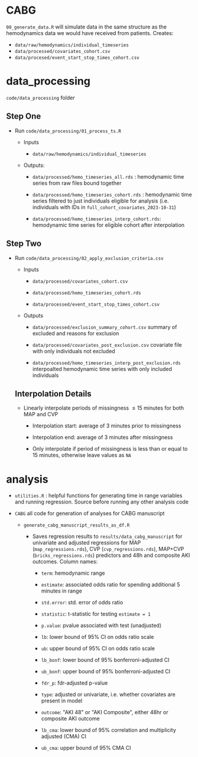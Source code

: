 # CABG 

`00_generate_data.R` will simulate data in the same structure as the hemodynamics data we would have received from patients. Creates: 
- `data/raw/hemodynamics/individual_timeseries`
- `data/processed/covariates_cohort.csv`
- `data/procesed/event_start_stop_times_cohort.csv`

# data_processing

`code/data_processing` folder

## Step One

-   Run `code/data_processing/01_process_ts.R`

    -   Inputs

        -   `data/raw/hemodynamics/individual_timeseries`

    -   Outputs:

        -   `data/processed/hemo_timeseries_all.rds` : hemodynamic time series from raw files bound together

        -   `data/processed/hemo_timeseries_cohort.rds` : hemodynamic time series filtered to just individuals eligible for analysis (i.e. individuals with IDs in `full_cohort_covariates_2023-10-31`)

        -   `data/processed/hemo_timeseries_interp_cohort.rds`: hemodynamic time series for eligible cohort after interpolation



## Step Two

-   Run `code/data_processing/02_apply_exclusion_criteria.csv`

    -   Inputs

        -   `data/processed/covariates_cohort.csv`

        -   `data/processed/hemo_timeseries_cohort.rds`

        -   `data/processed/event_start_stop_times_cohort.csv`

    -   Outputs

        -   `data/processed/exclusion_summary_cohort.csv` summary of excluded and reasons for exclusion

        -   `data/processed/covariates_post_exclusion.csv` covariate file with only individuals not excluded

        -   `data/processed/hemo_timeseries_interp_post_exclusion.rds` interpoalted hemodynamic time series with only included individuals

    ## Interpolation Details

    -   Linearly interpolate periods of missingness $\leq 15$ minutes for both MAP and CVP

        -   Interpolation start: average of 3 minutes prior to missingness

        -   Interpolation end: average of 3 minutes after missingness

        -   Only interpolate if period of missingness is less than or equal to 15 minutes, otherwise leave values as `NA`

# analysis

-   `utilities.R` : helpful functions for generating time in range variables and running regression. Source before running any other analysis code

-   `CABG` all code for generation of analyses for CABG manuscript

    -   `generate_cabg_manuscript_results_as_df.R`

        -   Saves regression results to `results/data_cabg_manuscript` for univariate and adjusted regressions for MAP (`map_regressions.rds`), CVP (`cvp_regressions.rds`), MAP+CVP (`bricks_regressions.rds`) predictors and 48h and composite AKI outcomes. Column names:

            -   `term`: hemodynamic range

            -   `estimate`: associated odds ratio for spending additional 5 minutes in range

            -   `std.error`: std. error of odds ratio

            -   `statistic`: t-statistic for testing `estimate = 1`

            -   `p.value`: pvalue associated with test (unadjusted)

            -   `lb`: lower bound of 95% CI on odds ratio scale

            -   `ub`: upper bound of 95% CI on odds ratio scale

            -   `lb_bonf`: lower bound of 95% bonferroni-adjusted CI

            -   `ub_bonf`: upper bound of 95% bonferroni-adjusted CI

            -   `fdr_p`: fdr-adjusted p-value

            -   `type`: adjusted or univariate, i.e. whether covariates are present in model

            -   `outcome`: "AKI 48" or "AKI Composite", either 48hr or composite AKI outcome

            -   `lb_cma`: lower bound of 95% correlation and multiplicity adjusted (CMA) CI

            -   `ub_cma`: upper bound of 95% CMA CI
